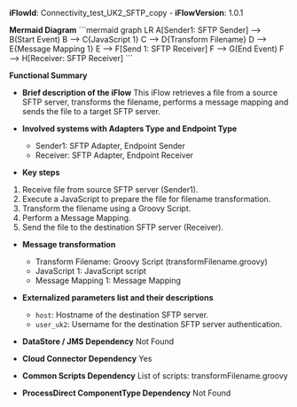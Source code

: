**iFlowId**: Connectivity_test_UK2_SFTP_copy - **iFlowVersion**: 1.0.1

**Mermaid Diagram**
\`\`\`mermaid
graph LR
    A[Sender1: SFTP Sender] --> B(Start Event)
    B --> C{JavaScript 1}
    C --> D{Transform Filename}
    D --> E{Message Mapping 1}
    E --> F[Send 1: SFTP Receiver]
    F --> G(End Event)
    F --> H[Receiver: SFTP Receiver]
\`\`\`

**Functional Summary**
- **Brief description of the iFlow**
This iFlow retrieves a file from a source SFTP server, transforms the filename, performs a message mapping and sends the file to a target SFTP server.

- **Involved systems with Adapters Type and Endpoint Type**
    - Sender1: SFTP Adapter, Endpoint Sender
    - Receiver: SFTP Adapter, Endpoint Receiver

- **Key steps**
 1. Receive file from source SFTP server (Sender1).
 2. Execute a JavaScript to prepare the file for filename transformation.
 3. Transform the filename using a Groovy Script.
 4. Perform a Message Mapping.
 5. Send the file to the destination SFTP server (Receiver).

- **Message transformation**
    - Transform Filename: Groovy Script (transformFilename.groovy)
    - JavaScript 1: JavaScript script
    - Message Mapping 1: Message Mapping

- **Externalized parameters list and their descriptions**
    - `host`: Hostname of the destination SFTP server.
    - `user_uk2`: Username for the destination SFTP server authentication.

- **DataStore / JMS Dependency**
Not Found

- **Cloud Connector Dependency**
Yes

- **Common Scripts Dependency**
List of scripts: transformFilename.groovy

- **ProcessDirect ComponentType Dependency**
Not Found
